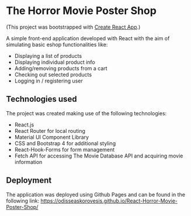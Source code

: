 # The Horror Movie Poster Shop

(This project was bootstrapped with [Create React App](https://github.com/facebook/create-react-app).)

A simple front-end application developed with React with the aim of simulating basic eshop functionalities like:

* Displaying a list of products
* Displaying individual product info
* Adding/removing products from a cart
* Checking out selected products
* Logging in / registering user

## Technologies used

The project was created making use of the following technologies:

* React.js
* React Router for local routing
* Material UI Component Library
* CSS and Bootstrap 4 for additional styling
* React-Hook-Forms for form management
* Fetch API for accessing The Movie Database API and acquiring movie information


## Deployment

The application was deployed using Github Pages and can be found in the following link:
https://odisseaskorovesis.github.io/React-Horror-Movie-Poster-Shop/